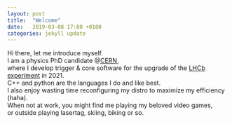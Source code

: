 ```yaml
---
layout: post
title:  "Welcome"
date:   2019-03-08 17:00 +0100
categories: jekyll update
---
```


Hi there, let me introduce myself.  
I am a physics PhD candidate @[CERN](https://home.cern/),  
where I develop trigger & core software for the upgrade of the [LHCb experiment](https://lhcb.web.cern.ch/lhcb/) in 2021.  
C++ and python are the languages I do and like best.  
I also enjoy wasting time reconfiguring my distro to maximize my efficiency (haha).  
When not at work, you might find me playing my beloved video games,  
or outside playing lasertag, skiing, biking or so.
